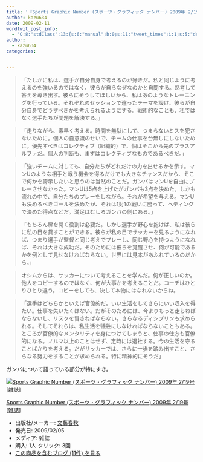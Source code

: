 ```yaml
---
title: '『Sports Graphic Number (スポーツ・グラフィック ナンバー) 2009年 2/19号 [雑誌]』よりオシムのインタビュー記事'
author: kazu634
date: 2009-02-11
wordtwit_post_info:
  - 'O:8:"stdClass":13:{s:6:"manual";b:0;s:11:"tweet_times";i:1;s:5:"delay";i:0;s:7:"enabled";i:1;s:10:"separation";s:2:"60";s:7:"version";s:3:"3.7";s:14:"tweet_template";b:0;s:6:"status";i:2;s:6:"result";a:0:{}s:13:"tweet_counter";i:2;s:13:"tweet_log_ids";a:1:{i:0;i:4499;}s:9:"hash_tags";a:0:{}s:8:"accounts";a:1:{i:0;s:7:"kazu634";}}'
author:
  - kazu634
categories:


---
```

<div class="section">
<blockquote>
<p>
      「たしかに私は、選手が自分自身で考えるのが好きだ。私と同じように考えるのを強いるのではなく、彼らが自らなぜなのかと自問する。熟考して答えを導き出す。彼らにそうしてほしいから、私はあのようなトレーニングを行っている。それぞれのセッションで違ったテーマを設け、彼らが自分自身でどうすべきかを考えられるようにする。戦術的なことも、私ではなく選手たちが問題を解決する。」
</p>
</blockquote>
  
<blockquote>
<p>
      「走りながら、素早く考える。時間を無駄にして、つまらないミスを犯さないために。個人の自意識のせいで、チームの仕事を台無しにしないために。優先すべきはコレクティブ（組織的）で、個はそこから先のプラスアルファだ。個人の判断も、まずはコレクティブなものであるべきだ。」
</p>
</blockquote>
  
<blockquote>
<p>
      「強いチームに対しても、自分たちがどれだけの力を出せるかを示す。マンUのような相手と戦う機会を得るだけでも大きなチャンスだから、そこで何かを誇示したいと思うのは当然のことだ。ガンバはマンUを自由にプレーさせなかった。マンUは5点を上げたがガンバも3点を決めた。しかも流れの中で、自分たちのプレーをしながら。それが希望を与える。マンUも決めるべきゴールを決めたが、それは1対1の戦いに勝って、ヘディングで決めた得点などだ。満足はむしろガンバの側にある。」
</p>
</blockquote>
  
<blockquote>
<p>
      「もちろん扉を開く役割は必要だ。しかし選手が野心を抱けば、私は彼らに私の目を貸すことができる。彼らが私の目でサッカーを見るようになれば、つまり選手が監督と同じ考えでプレーし、同じ野心を持つようになれば、それは大きな成功だ。そのためには彼らを覚醒させ、何が可能であるかを例として見せなければならない。世界には見本があふれているのだから。」
</p>
</blockquote>
  
<blockquote>
<p>
      オシムからは、サッカーについて考えることを学んだ。何が正しいのか。他人をコピーするのではなく、何が大事かを考えることだ。コーチはひとりひとり違う。コピーをしても、決して本物にはなれないからね。
</p>
</blockquote>
  
<blockquote>
<p>
      「選手はどちらかといえば官僚的だ。いい生活をしてさらにいい収入を得たい。仕事を失いたくはない。だがそのためには、今よりもっと走らねばならないし、リスクを冒さねばならない。さらなるディシプリンも求められる。そしてそれらは、私生活を犠牲にしなければならないこともある。ところが官僚的なメンタリティを身につけてしまうと、仕事の仕方も官僚的になる。ノルマ以上のことはせず、定時には退社する。今の生活を守ることばかりを考える。だがサッカーでは、さらに一歩を踏み出すこと、さらなる努力をすることが求められる。特に精神的にそうだ」
</p>
</blockquote>
  
<p>
    ガンバについて語っている部分が特にすき。
</p>
  
<div class="hatena-asin-detail">
<a href="http://www.amazon.co.jp/dp/B001QT6EPE/?tag=hatena_st1-22&ascsubtag=d-7ibv" onclick="__gaTracker('send', 'event', 'outbound-article', 'http://www.amazon.co.jp/dp/B001QT6EPE/?tag=hatena_st1-22&ascsubtag=d-7ibv', '');"><img src="https://images-na.ssl-images-amazon.com/images/I/51eJD1zHWrL._SL160_.jpg" class="hatena-asin-detail-image" alt="Sports Graphic Number (スポーツ・グラフィック ナンバー) 2009年 2/19号 [雑誌]" title="Sports Graphic Number (スポーツ・グラフィック ナンバー) 2009年 2/19号 [雑誌]" /></a></p> 
    
<div class="hatena-asin-detail-info">
<p class="hatena-asin-detail-title">
<a href="http://www.amazon.co.jp/dp/B001QT6EPE/?tag=hatena_st1-22&ascsubtag=d-7ibv" onclick="__gaTracker('send', 'event', 'outbound-article', 'http://www.amazon.co.jp/dp/B001QT6EPE/?tag=hatena_st1-22&ascsubtag=d-7ibv', 'Sports Graphic Number (スポーツ・グラフィック ナンバー) 2009年 2/19号 [雑誌]');">Sports Graphic Number (スポーツ・グラフィック ナンバー) 2009年 2/19号 [雑誌]</a>
</p>
      
<ul>
<li>
<span class="hatena-asin-detail-label">出版社/メーカー:</span> <a href="http://d.hatena.ne.jp/keyword/%CA%B8%E9%BA%BD%D5%BD%A9" onclick="__gaTracker('send', 'event', 'outbound-article', 'http://d.hatena.ne.jp/keyword/%CA%B8%E9%BA%BD%D5%BD%A9', '文藝春秋');" class="keyword">文藝春秋</a>
</li>
<li>
<span class="hatena-asin-detail-label">発売日:</span> 2009/02/05
</li>
<li>
<span class="hatena-asin-detail-label">メディア:</span> 雑誌
</li>
<li>
<span class="hatena-asin-detail-label">購入</span>: 1人 <span class="hatena-asin-detail-label">クリック</span>: 3回
</li>
<li>
<a href="http://d.hatena.ne.jp/asin/B001QT6EPE" onclick="__gaTracker('send', 'event', 'outbound-article', 'http://d.hatena.ne.jp/asin/B001QT6EPE', 'この商品を含むブログ (11件) を見る');" target="_blank">この商品を含むブログ (11件) を見る</a>
</li>
</ul>
</div>
    
<div class="hatena-asin-detail-foot">
</div>
</div>
</div>
